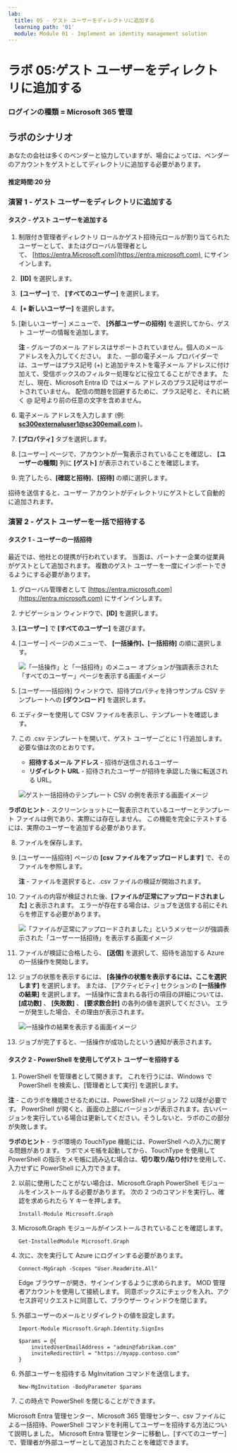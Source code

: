 ```yaml
---
lab:
  title: 05 - ゲスト ユーザーをディレクトリに追加する
  learning path: '01'
  module: Module 01 - Implement an identity management solution
---
```


# ラボ 05:ゲスト ユーザーをディレクトリに追加する

### ログインの種類 = Microsoft 365 管理

## ラボのシナリオ

あなたの会社は多くのベンダーと協力していますが、場合によっては、ベンダーのアカウントをゲストとしてディレクトリに追加する必要があります。

#### 推定時間:20 分

### 演習 1 - ゲスト ユーザーをディレクトリに追加する

#### タスク - ゲスト ユーザーを追加する

1. 制限付き管理者ディレクトリ ロールかゲスト招待元ロールが割り当てられたユーザーとして、またはグローバル管理者として、 [https://entra.Microsoft.com](https://entra.microsoft.com)  にサインインします。

2.  **[ID]** を選択します。

3.  **[ユーザー]** で、 **[すべてのユーザー]** を選択します。

4.  **[+ 新しいユーザー]** を選択します。

5. [新しいユーザー] メニューで、 **[外部ユーザーの招待]** を選択してから、ゲスト ユーザーの情報を追加します。

    **注** - グループのメール アドレスはサポートされていません。個人のメール アドレスを入力してください。 また、一部の電子メール プロバイダーでは、ユーザーはプラス記号 (+) と追加テキストを電子メール アドレスに付け加えて、受信ボックスのフィルター処理などに役立てることができます。 ただし、現在、Microsoft Entra ID ではメール アドレスのプラス記号はサポートされていません。 配信の問題を回避するために、プラス記号と、それに続く @ 記号より前の任意の文字を含めません。

6. 電子メール アドレスを入力します (例: **sc300externaluser1@sc300email.com** )。

7. **[プロパティ]** タブを選択します。

8. [ユーザー] ページで、アカウントが一覧表示されていることを確認し、 **[ユーザーの種類]** 列に **[ゲスト]** が表示されていることを確認します。

9. 完了したら、**[確認と招待]**、**[招待]** の順に選択します。


招待を送信すると、ユーザー アカウントがディレクトリにゲストとして自動的に追加されます。


### 演習 2 - ゲスト ユーザーを一括で招待する

#### タスク 1 - ユーザーの一括招待

最近では、他社との提携が行われています。 当面は、パートナー企業の従業員がゲストとして追加されます。 複数のゲスト ユーザーを一度にインポートできるようにする必要があります。

1. グローバル管理者として [https://entra.microsoft.com](https://entra.microsoft.com) にサインインします。

2. ナビゲーション ウィンドウで、**[ID]** を選択します。

3. **[ユーザー]** で **[すべてのユーザー]** を選びます。

4. [ユーザー] ページのメニューで、 **[一括操作]、[一括招待]** の順に選択します。

   ![「一括操作」と「一括招待」のメニュー オプションが強調表示された「すべてのユーザー」ページを表示する画面イメージ](./media/lp1-mod3-bulk-invite-option.png)

5. [ユーザー一括招待] ウィンドウで、招待プロパティを持つサンプル CSV テンプレートへの **[ダウンロード]** を選択します。

6. エディターを使用して CSV ファイルを表示し、テンプレートを確認します。

7. この .csv テンプレートを開いて、ゲスト ユーザーごとに 1 行追加します。 必要な値は次のとおりです。

    - **招待するメール アドレス** - 招待が送信されるユーザー
    - **リダイレクト URL** - 招待されたユーザーが招待を承認した後に転送される URL。

    ![ゲスト一括招待のテンプレート CSV の例を表示する画面イメージ](./media/lp1-mod3-template-csv.png)

**ラボのヒント** - スクリーンショットに一覧表示されているユーザーとテンプレート ファイルは例であり、実際には存在しません。  この機能を完全にテストするには、実際のユーザーを追加する必要があります。

8. ファイルを保存します。

9. [ユーザー一括招待] ページの **[csv ファイルをアップロードします]** で、そのファイルを参照します。

     **注** - ファイルを選択すると、.csv ファイルの検証が開始されます。

10. ファイルの内容が検証された後、**[ファイルが正常にアップロードされました]** と表示されます。 エラーが存在する場合は、ジョブを送信する前にそれらを修正する必要があります。

    ![「ファイルが正常にアップロードされました」というメッセージが強調表示された「ユーザー一括招待」を表示する画面イメージ](./media/lp1-mod3-bulk-invite-users-upload-csv.png)

11. ファイルが検証に合格したら、 **[送信]** を選択して、招待を追加する Azure の一括操作を開始します。

12. ジョブの状態を表示するには、 **[各操作の状態を表示するには、ここを選択します]** を選択します。 または、 [アクティビティ] セクションの **[一括操作の結果]** を選択します。 一括操作に含まれる各行の項目の詳細については、 **[成功数]** 、 **[失敗数]** 、 **[要求数合計]** の各列の値を選択してください。 エラーが発生した場合、その理由が表示されます。

    ![一括操作の結果を表示する画面イメージ](./media/lp1-mod3-bulk-operations-results.png)

13. ジョブが完了すると、一括操作が成功したという通知が表示されます。

#### タスク 2 - PowerShell を使用してゲスト ユーザーを招待する

1. PowerShell を管理者として開きます。 これを行うには、Windows で PowerShell を検索し、[管理者として実行] を選択します。 

**注** - このラボを機能させるためには、PowerShell バージョン 7.2 以降が必要です。  PowerShell が開くと、画面の上部にバージョンが表示されます。古いバージョンを実行している場合は更新してください。そうしないと、ラボのこの部分が失敗します。

**ラボのヒント** - ラボ環境の TouchType 機能には、PowerShell への入力に関する問題があります。 ラボでメモ帳を起動してから、TouchType を使用して PowerShell の指示をメモ帳に読み込む場合は、**切り取り/貼り付け**を使用して、入力せずに PowerShell に入力できます。

2. 以前に使用したことがない場合は、Microsoft.Graph PowerShell モジュールをインストールする必要があります。  次の 2 つのコマンドを実行し、確認を求められたら Y キーを押します。

    ```
    Install-Module Microsoft.Graph
    ```
3. Microsoft.Graph モジュールがインストールされていることを確認します。

    ```
    Get-InstalledModule Microsoft.Graph
    ```
    

4. 次に、次を実行して Azure にログインする必要があります。  

    ```
    Connect-MgGraph -Scopes "User.ReadWrite.All"
    ``` 
    Edge ブラウザーが開き、サインインするように求められます。  MOD 管理者アカウントを使用して接続します。  同意ボックスにチェックを入れ、アクセス許可リクエストに同意して、ブラウザー ウィンドウを閉じます。

5. 外部ユーザーのメールとリダイレクトの値を設定します。

    ```
    Import-Module Microsoft.Graph.Identity.SignIns
    
    $params = @{
        invitedUserEmailAddress = "admin@fabrikam.com"
        inviteRedirectUrl = "https://myapp.contoso.com"
    }
    ```

6. 外部ユーザーを招待する MgInvitation コマンドを送信します。

    ```
    New-MgInvitation -BodyParameter $params
    ```

7. この時点で PowerShell を閉じることができます。
    
Microsoft Entra 管理センター、Microsoft 365 管理センター、csv ファイルによる一括招待、PowerShell コマンドを利用してユーザーを招待する方法について説明しました。  Microsoft Entra 管理センターに移動し、[すべてのユーザー] で、管理者が外部ユーザーとして追加されたことを確認できます。
